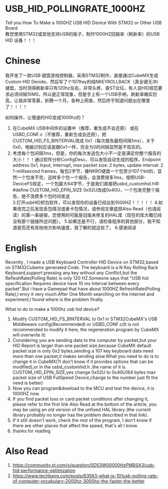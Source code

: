 # USB_HID_POLLINGRATE_1000HZ
Tell you How To Make a 1000HZ USB HID Device With STM32 or Other USB Board  
教您使用STM32或其他支持USB的板子，制作1000HZ回报率（刷新率）的USB HID 设备！！！

# Chinese
我开发了一款USB 键盘游戏控制器，采用STM32制作，直接通过CubeMX生成Custom HID Devide，然后写了个107Key的纯NKEYROLLBACK（真全键无冲）键盘，当时测得刷新率只有120hz左右，非常头疼，查ST论坛，有人说HID规范要求必须间隔10MS，所以是正常现象，但是手上有一个USB手柄，刷新率确实巨高，让我非常羡慕，折腾一个月，各种上网查，然后终于知道问题出在哪里了！！！！

如何操作，让慢速的HID变成1000hz的？

1. 在CubeMX USB中间件的设置中（推荐，重生成不会还原） 或在USBD_CONF.c（不推荐，重新生成会还原），把CUSTOM_HID_FS_BINTERVAL改成 0x1（每次报告最短间隔1ms），关于0x0，电脑识别应该是跟0x1一样，完全为0的间隔显然是不现实的。  
2. 考虑每个包间隔1ms，但是，你的每次发送包大小不一定是满足你整个报告的大小！！！通过软件分析ConfigDesc，可以发现自动生成的程序，Endpoint address 0x1, Input, Interrupt, max packet size: 2 bytes, update interval: 2 1-millisecond frames，每包2字节，像NKRO键盘一个包至少107个bit的，显然一个包发不完，这样多个包一个报告，会浪费很多1ms，按照USB-DeviceFS规定，一个包最大64字节，于是我们直接把usbd_customhid.h中#define CUSTOM_HID_EPIN_SIZE                 0x02U改成0x40U，一个包发完整个报告，绝不浪费多个包时间发送  
3.打开usbHID抓包软件，可以发现你的设备已经达到1000HZ！！！！！
4.如果改完之后发现丢包情况或者卡包情况，请参阅文章底部Also Read（也请阅读）的第一条链接，您使用的可能是旧版未修复的HAL库（现在的库大概已经没有那个链接所述问题）。
5.如果还是不行，请检查程序的其他部分，我不知道是否还有其他地方影响速度，我了解的就这些了。
6.感谢阅读

# English 
Recently , I made a USB Keyboard Controller HID Device on STM32,based on STM32Cubemx generated Code. The keyboard is a N Key Rolling Back Keyboard,support pressing any key without any Conflict,but the RefleshRate(Polling Rate) is only 120 HZ.Someone says that "USB hid specification Requires device have 10 ms Interval between every packet".But i have a Gamepad that have about 1000HZ RefreshRate(Polling Rate),I envy it very much.After One Month searching on the internet and experiment,I found where is the problem finally.

What to do to make a 1000hz usb hid device?
1. Modify CUSTOM_HID_FS_BINTERVAL to 0x1 in STM32CubeMX's USB Middleware config(Recommended) or USBD_CONF.c(It is not recommended to modify it here, the regeneration program by CubeMX will overwrite it)
2. Considering you are sending data to the computer by packet,but your HID Report is larger than one packet size,because CubeMX default packet size is only 0x2 bytes,sending a 107 key keyboard data need more than one packet,it makes sending slow.What you need to do is to change it in CubeMX(?I don't know if it provides options that can be modified),or in the usbd_customhid.h ,the name of it is CUSTOM_HID_EPIN_SIZE,yes change 0x02U to 0x40U(64 bytes max packet size of USB FullSpeed Device,change to the number just fit the need is better)
3. Now you can program&dowload to the MCU and test the device, it is 1000HZ now.
4. If you find packet loss or card packet conditions after changing it, please refer to the first link Also Read at the bottom of the article, you may be using an old version of the unfixed HAL library (the current library probably no longer has the problem described in that link).
5. If it still doesn't work, check the rest of the program, I don't know if there are other places that affect the speed, that's all I know.
6. thanks for reading

# Also Read
1. https://community.st.com/s/question/0D53W00000HzPMBSA3/usb-hid-performance-optimization
2. https://www.techbang.com/posts/63583-what-is-101usb-polling-rate-of-computer-vocabulary-2000hz-3000hz-the-faster-the-better
